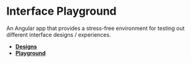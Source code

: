 # Interface Playground

An Angular app that provides a stress-free environment for testing out different interface designs / experiences.

* [**Designs**](./designs/)
* [**Playground**](./playground/)